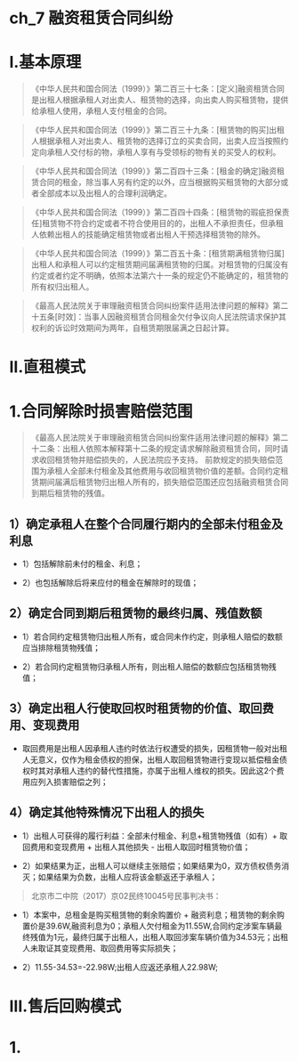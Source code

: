# ch_7 融资租赁合同纠纷
# I.基本原理
> 《中华人民共和国合同法（1999）》第二百三十七条：[定义]融资租赁合同是出租人根据承租人对出卖人、租赁物的选择，向出卖人购买租赁物，提供给承租人使用，承租人支付租金的合同。

> 《中华人民共和国合同法（1999）》第二百三十九条：[租赁物的购买]出租人根据承租人对出卖人、租赁物的选择订立的买卖合同，出卖人应当按照约定向承租人交付标的物，承租人享有与受领标的物有关的买受人的权利。

> 《中华人民共和国合同法（1999）》第二百四十三条：[租金的确定]融资租赁合同的租金，除当事人另有约定的以外，应当根据购买租赁物的大部分或者全部成本以及出租人的合理利润确定。

> 《中华人民共和国合同法（1999）》第二百四十四条：[租赁物的瑕疵担保责任]租赁物不符合约定或者不符合使用目的的，出租人不承担责任，但承租人依赖出租人的技能确定租赁物或者出租人干预选择租赁物的除外。

> 《中华人民共和国合同法（1999）》第二百五十条：[租赁期满租赁物归属]出租人和承租人可以约定租赁期间届满租赁物的归属。对租赁物的归属没有约定或者约定不明确，依照本法第六十一条的规定仍不能确定的，租赁物的所有权归出租人。

> 《最高人民法院关于审理融资租赁合同纠纷案件适用法律问题的解释》第二十五条[时效]：当事人因融资租赁合同租金欠付争议向人民法院请求保护其权利的诉讼时效期间为两年，自租赁期限届满之日起计算。

# II.直租模式
# 1.合同解除时损害赔偿范围
> 《最高人民法院关于审理融资租赁合同纠纷案件适用法律问题的解释》第二十二条：出租人依照本解释第十二条的规定请求解除融资租赁合同，同时请求收回租赁物并赔偿损失的，人民法院应予支持。 
前款规定的损失赔偿范围为承租人全部未付租金及其他费用与收回租赁物价值的差额。合同约定租赁期间届满后租赁物归出租人所有的，损失赔偿范围还应包括融资租赁合同到期后租赁物的残值。

## 1）确定承租人在整个合同履行期内的全部未付租金及利息
- 1）包括解除前未付的租金、利息；

- 2）也包括解除后将来应付的租金在解除时的现值；

## 2）确定合同到期后租赁物的最终归属、残值数额
- 1）若合同约定租赁物归出租人所有，或合同未作约定，则承租人赔偿的数额应当排除租赁物残值；

- 2）若合同约定租赁物归承租人所有，则出租人赔偿的数额应包括租赁物残值；

## 3）确定出租人行使取回权时租赁物的价值、取回费用、变现费用
- 取回费用是出租人因承租人违约时依法行权遭受的损失，因租赁物一般对出租人无意义，仅作为租金债权的担保，出租人取回租赁物进行变现以抵偿租金债权时其对承租人违约的替代性措施，亦属于出租人维权的损失。因此这2个费用应列入损害赔偿之列；

## 4）确定其他特殊情况下出租人的损失
- 1）出租人可获得的履行利益：全部未付租金、利息+租赁物残值（如有）+ 取回费用和变现费用 + 出租人其他损失 - 出租人取回时租赁物价值；

- 2）如果结果为正，出租人可以继续主张赔偿；如果结果为0，双方债权债务消灭；如果结果为负数，出租人应将该金额返还于承租人；

> 北京市二中院（2017）京02民终10045号民事判决书：

- 1）本案中，总租金是购买租赁物的剩余购置价 + 融资利息；租赁物的剩余购置价是39.6W,融资利息为0；承租人欠付租金为11.55W,合同约定涉案车辆最终残值为1元，最终归属于出租人，出租人取回涉案车辆价值为34.53元；出租人未取证其变现费用、取回费用等实际损失；

- 2）11.55-34.53=-22.98W;出租人应返还承租人22.98W;

# III.售后回购模式
# 1.









